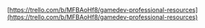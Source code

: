 [https://trello.com/b/MFBAoHf8/gamedev-professional-resources](https://trello.com/b/MFBAoHf8/gamedev-professional-resources)